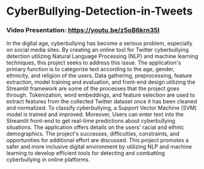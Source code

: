 # CyberBullying-Detection-in-Tweets

### Video Presentation: https://youtu.be/z5oB6krn35I

In the digital age, cyberbullying has become a serious problem, especially on social media sites. By creating an online tool for Twitter cyberbullying detection utilizing Natural Language Processing (NLP) and machine learning techniques, this project seeks to address this issue. The application's primary function is to categorize text according to the age, gender, ethnicity, and religion of the users. Data gathering, preprocessing, feature extraction, model training and evaluation, and front-end design utilizing the Streamlit framework are some of the processes that the project goes through. Tokenization, word embeddings, and feature selection are used to extract features from the collected Twitter dataset once it has been cleaned and normalized. To classify cyberbullying, a Support Vector Machine (SVM) model is trained and improved. Moreover, Users can enter text into the Streamlit front-end to get real-time predictions about cyberbullying situations. The application offers details on the users' racial and ethnic demographics. The project's successes, difficulties, constraints, and opportunities for additional effort are discussed. This project promotes a safer and more inclusive digital environment by utilizing NLP and machine learning to develop efficient tools for detecting and combatting cyberbullying in online platforms.
